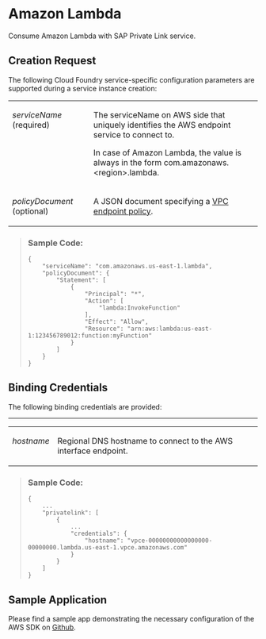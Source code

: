 <!-- loio45e272a9f2cf465f8817e16d0e032ec9 -->

# Amazon Lambda

Consume Amazon Lambda with SAP Private Link service.



<a name="loio45e272a9f2cf465f8817e16d0e032ec9__section_v33_s12_4vb"/>

## Creation Request

The following Cloud Foundry service-specific configuration parameters are supported during a service instance creation:


<table>
<tr>
<td valign="top">

*serviceName* \(required\)



</td>
<td valign="top">

The serviceName on AWS side that uniquely identifies the AWS endpoint service to connect to.

In case of Amazon Lambda, the value is always in the form com.amazonaws.<region\>.lambda.



</td>
</tr>
<tr>
<td valign="top">

*policyDocument* \(optional\)



</td>
<td valign="top">

A JSON document specifying a [VPC endpoint policy](https://docs.aws.amazon.com/vpc/latest/privatelink/vpc-endpoints-access.html).



</td>
</tr>
</table>

> ### Sample Code:  
> ```
> {
>     "serviceName": "com.amazonaws.us-east-1.lambda",
>     "policyDocument": {
>         "Statement": [
>             {
>                 "Principal": "*",
>                 "Action": [
>                     "lambda:InvokeFunction"
>                 ],
>                 "Effect": "Allow",
>                 "Resource": "arn:aws:lambda:us-east-1:123456789012:function:myFunction"
>             }
>         ]
>     }
> }
> ```



<a name="loio45e272a9f2cf465f8817e16d0e032ec9__section_cs5_lb2_4vb"/>

## Binding Credentials

The following binding credentials are provided:

****


<table>
<tr>
<td valign="top">

*hostname*



</td>
<td valign="top">

Regional DNS hostname to connect to the AWS interface endpoint.



</td>
</tr>
</table>

> ### Sample Code:  
> ```
> {
>     ...
>     "privatelink": [
>         {
>             ...
>             "credentials": {
>                 "hostname": "vpce-00000000000000000-00000000.lambda.us-east-1.vpce.amazonaws.com"
>             }
>         }
>     ]
> }
> ```



<a name="loio45e272a9f2cf465f8817e16d0e032ec9__section_dz5_rb2_4vb"/>

## Sample Application

Please find a sample app demonstrating the necessary configuration of the AWS SDK on [Github](https://github.com/SAP-samples/private-link-aws-services/tree/main/lambda).

